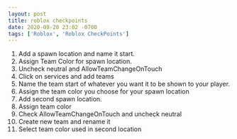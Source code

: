 ```yaml
---
layout: post
title: roblox checkpoints
date: 2020-09-20 23:02 -0700
tags: ['Roblox', 'Roblox CheckPoints']
---
```


1. Add a spawn location and name it start.
2. Assign Team Color for spawn location.
3. Uncheck neutral and AllowTeamChangeOnTouch
4. Click on services and add teams
5. Name the team start of whatever you want it to be shown to your player.
6. Assign the team color you choose for your spawn location
7. Add second spawn location.
8. Assign team color
9. Check AllowTeamChangeOnTouch and uncheck neutral
10. Create new team and rename it
11. Select team color used in second location
